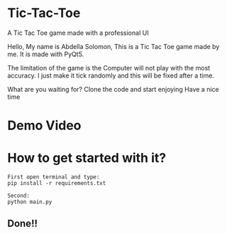 # Tic-Tac-Toe
A Tic Tac Toe game made with a professional UI

Hello, My name is Abdella Solomon, This is a Tic Tac Toe game made by me. It is made with PyQt5.

The limitation of the game is the Computer will not play with the most accuracy. I just make it tick randomly and this will be fixed after a time.

What are you waiting for?
Clone the code and start enjoying
Have a nice time

# Demo Video


# How to get started with it?
```
First open terminal and type:
pip install -r requirements.txt

Second:
python main.py
```
## Done!!
